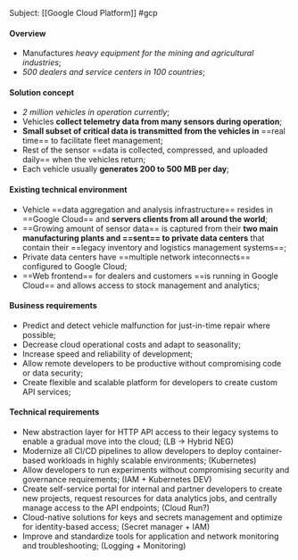 Subject: [[Google Cloud Platform]] #gcp  
#### Overview
- Manufactures *heavy equipment for the mining and agricultural industries*;
- *500 dealers and service centers in 100 countries*;
#### Solution concept
- *2 million vehicles in operation currently*;
- Vehicles **collect telemetry data from many sensors during operation**;
- **Small subset of critical data is transmitted from the vehicles in** ==real time== to facilitate fleet management;
- Rest of the sensor ==data is collected, compressed, and uploaded daily== when the vehicles return;
- Each vehicle usually **generates 200 to 500 MB per day**;
#### Existing technical environment
 - Vehicle ==data aggregation and analysis infrastructure== resides in ==Google Cloud== and **servers clients from all around the world**;
 - ==Growing amount of sensor data== is captured from their **two main manufacturing plants and ==sent== to private data centers** that contain their ==legacy inventory and logistics management systems==;
 - Private data centers have ==multiple network inteconnects== configured to Google Cloud;
 - ==Web frontend== for dealers and customers ==is running in Google Cloud== and allows access to stock management and analytics;
#### Business requirements
 - Predict and detect vehicle malfunction for just-in-time repair where possible;
 - Decrease cloud operational costs and adapt to seasonality;
 - Increase speed and reliability of development;
 - Allow remote developers to be productive without compromising code or data security;
 - Create flexible and scalable platform for developers to create custom API services;
#### Technical requirements
- New abstraction layer for HTTP API access to their legacy systems to enable a gradual move into the cloud; (LB -> Hybrid NEG)
- Modernize all CI/CD pipelines to allow developers to deploy container-based workloads in highly scalable environments; (Kubernetes)
- Allow developers to run experiments without compromising security and governance requirements; (IAM + Kubernetes DEV)
- Create self-service portal for internal and partner developers to create new projects, request resources for data analytics jobs, and centrally manage access to the API endpoints; (Cloud Run?)
- Cloud-native solutions for keys and secrets management and optimize for identity-based access; (Secret manager + IAM)
- Improve and standardize tools for application and network monitoring and troubleshooting; (Logging + Monitoring)

